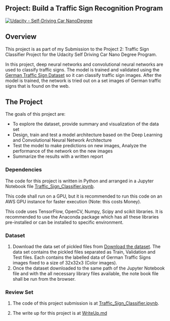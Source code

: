 ## Project: Build a Traffic Sign Recognition Program

[![Udacity - Self-Driving Car NanoDegree](https://s3.amazonaws.com/udacity-sdc/github/shield-carnd.svg)](http://www.udacity.com/drive)

## Overview

This project is as part of my Submission to the Project 2: Traffic Sign Classifier Project for the Udacity Self Driving Car Nano Degree Program.

In this project, deep neural networks and convolutional neural networks are used to classify traffic signs. The model is trained and validated using the [German Traffic Sign Dataset](http://benchmark.ini.rub.de/?section=gtsrb&subsection=dataset) so it can classify traffic sign images. After the model is trained, the network is tried out on a set images of German traffic signs that is found on the web.

## The Project

The goals of this project are:

- To explore the dataset, provide summary and visualization of the data set
- Design, train and test a model architecture based on the Deep Learning and Convolutional Neural Network Architecture
- Test the model to make predictions on new images, Analyze the performance of the network on the new images
- Summarize the results with a written report

### Dependencies

The code for this project is written in Python and arranged in a Jupyter Notebook file [Traffic_Sign_Classifier.ipynb](Traffic_Sign_Classifier.ipynb).

This code shall run on a GPU, but it is recommended to run this code on an AWS GPU instance for faster execution (Note: this costs Money). 

This code uses TensorFlow, OpenCV, Numpy, Scipy and scikit libraries. It is recommended to use the Anaconda package which has all these libraries pre-installed or can be installed to specific environment.

### Dataset

1. Download the data set of pickled files from [Download the dataset](https://d17h27t6h515a5.cloudfront.net/topher/2017/February/5898cd6f_traffic-signs-data/traffic-signs-data.zip). The data set contains the pickled files separated as Train, Validation and Test files. Each contains the labelled data of German Traffic Signs images fixed to a size of 32x32x3 (Color images).
2. Once the dataset downloaded to the same path of the Jupyter Notebook file and with the all necessary library files available, the note book file shall be run from the browser.

### Review Set

1. The code of this project submission is at [Traffic_Sign_Classifier.ipynb](Traffic_Sign_Classifier.ipynb).

2. The write up for this project is at [WriteUp.md](WriteUp.md)

   ​



